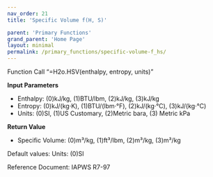 ```yaml
---
nav_order: 21
title: 'Specific Volume f(H, S)'

parent: 'Primary Functions'
grand_parent: 'Home Page'
layout: minimal
permalink: /primary_functions/specific-volume-f_hs/
---
```


Function Call “=H2o.HSV(enthalpy, entropy, units)”

**Input Parameters**

- Enthalpy: (0)kJ/kg, (1)BTU/lbm, (2)kJ/kg, (3)kJ/kg
- Entropy: (0)kJ/(kg·K), (1)BTU/(lbm·°F), (2)kJ/(kg·°C), (3)kJ/(kg·°C)
- Units: (0)SI, (1)US Customary, (2)Metric bara, (3) Metric kPa

**Return Value**

- Specific Volume: (0)m³/kg, (1)ft³/lbm, (2)m³/kg, (3)m³/kg

Default values: Units: (0)SI

Reference Document: IAPWS R7-97